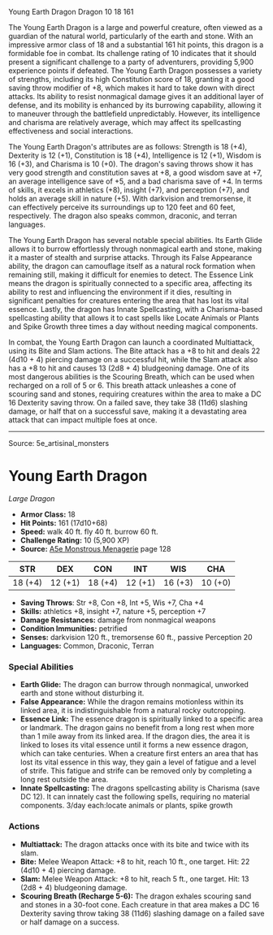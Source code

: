 <MonsterName/>Young Earth Dragon</MonsterName>
<CreatureType/>Dragon</CreatureType>
<CR/>10</CR>
<AC/>18</AC>
<HP/>161</HP>
<summary>The Young Earth Dragon is a large and powerful creature, often viewed as a guardian of the natural world, particularly of the earth and stone. With an impressive armor class of 18 and a substantial 161 hit points, this dragon is a formidable foe in combat. Its challenge rating of 10 indicates that it should present a significant challenge to a party of adventurers, providing 5,900 experience points if defeated. The Young Earth Dragon possesses a variety of strengths, including its high Constitution score of 18, granting it a good saving throw modifier of +8, which makes it hard to take down with direct attacks. Its ability to resist nonmagical damage gives it an additional layer of defense, and its mobility is enhanced by its burrowing capability, allowing it to maneuver through the battlefield unpredictably. However, its intelligence and charisma are relatively average, which may affect its spellcasting effectiveness and social interactions.</summary>

<detail>

The Young Earth Dragon's attributes are as follows: Strength is 18 (+4), Dexterity is 12 (+1), Constitution is 18 (+4), Intelligence is 12 (+1), Wisdom is 16 (+3), and Charisma is 10 (+0). The dragon's saving throws show it has very good strength and constitution saves at +8, a good wisdom save at +7, an average intelligence save of +5, and a bad charisma save of +4. In terms of skills, it excels in athletics (+8), insight (+7), and perception (+7), and holds an average skill in nature (+5). With darkvision and tremorsense, it can effectively perceive its surroundings up to 120 feet and 60 feet, respectively. The dragon also speaks common, draconic, and terran languages.

The Young Earth Dragon has several notable special abilities. Its Earth Glide allows it to burrow effortlessly through nonmagical earth and stone, making it a master of stealth and surprise attacks. Through its False Appearance ability, the dragon can camouflage itself as a natural rock formation when remaining still, making it difficult for enemies to detect. The Essence Link means the dragon is spiritually connected to a specific area, affecting its ability to rest and influencing the environment if it dies, resulting in significant penalties for creatures entering the area that has lost its vital essence. Lastly, the dragon has Innate Spellcasting, with a Charisma-based spellcasting ability that allows it to cast spells like Locate Animals or Plants and Spike Growth three times a day without needing magical components.

In combat, the Young Earth Dragon can launch a coordinated Multiattack, using its Bite and Slam actions. The Bite attack has a +8 to hit and deals 22 (4d10 + 4) piercing damage on a successful hit, while the Slam attack also has a +8 to hit and causes 13 (2d8 + 4) bludgeoning damage. One of its most dangerous abilities is the Scouring Breath, which can be used when recharged on a roll of 5 or 6. This breath attack unleashes a cone of scouring sand and stones, requiring creatures within the area to make a DC 16 Dexterity saving throw. On a failed save, they take 38 (11d6) slashing damage, or half that on a successful save, making it a devastating area attack that can impact multiple foes at once.</detail>



---

Source: 5e_artisinal_monsters

# Young Earth Dragon

*Large* *Dragon*

- **Armor Class:** 18
- **Hit Points:** 161 (17d10+68)
- **Speed:** walk 40 ft. fly 40 ft. burrow 60 ft.
- **Challenge Rating:** 10 (5,900 XP)
- **Source:** [A5e Monstrous Menagerie](https://enpublishingrpg.com/products/level-up-monstrous-menagerie-a5e) page 128

| STR | DEX | CON | INT | WIS | CHA |
| --- | --- | --- | --- | --- | --- |
| 18 (+4) | 12 (+1) | 18 (+4) | 12 (+1) | 16 (+3) | 10 (+0) |

- **Saving Throws**: Str +8, Con +8, Int +5, Wis +7, Cha +4
- **Skills:** athletics +8, insight +7, nature +5, perception +7
- **Damage Resistances:** damage from nonmagical weapons
- **Condition Immunities:** petrified
- **Senses:** darkvision 120 ft., tremorsense 60 ft., passive Perception 20
- **Languages:** Common, Draconic, Terran

### Special Abilities

- **Earth Glide:** The dragon can burrow through nonmagical, unworked earth and stone without disturbing it.
- **False Appearance:** While the dragon remains motionless within its linked area, it is indistinguishable from a natural rocky outcropping.
- **Essence Link:** The essence dragon is spiritually linked to a specific area or landmark. The dragon gains no benefit from a long rest when more than 1 mile away from its linked area. If the dragon dies, the area it is linked to loses its vital essence until it forms a new essence dragon, which can take centuries. When a creature first enters an area that has lost its vital essence in this way, they gain a level of fatigue and a level of strife. This fatigue and strife can be removed only by completing a long rest outside the area.
- **Innate Spellcasting:** The dragons spellcasting ability is Charisma (save DC 12). It can innately cast the following spells, requiring no material components. 3/day each:locate animals or plants, spike growth

### Actions

- **Multiattack:** The dragon attacks once with its bite and twice with its slam.
- **Bite:** Melee Weapon Attack: +8 to hit, reach 10 ft., one target. Hit: 22 (4d10 + 4) piercing damage.
- **Slam:** Melee Weapon Attack: +8 to hit, reach 5 ft., one target. Hit: 13 (2d8 + 4) bludgeoning damage.
- **Scouring Breath (Recharge 5-6):** The dragon exhales scouring sand and stones in a 30-foot cone. Each creature in that area makes a DC 16 Dexterity saving throw  taking 38 (11d6) slashing damage on a failed save or half damage on a success.





